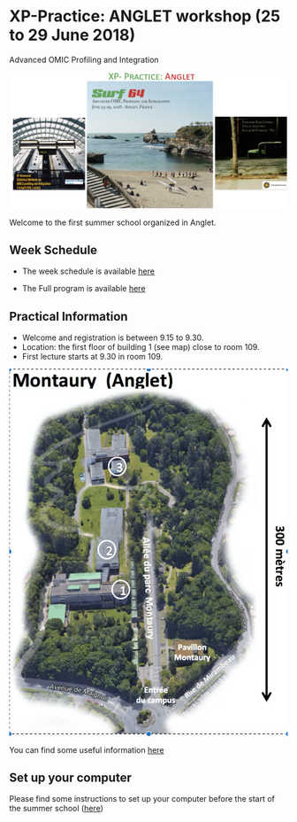 # XP-Practice: ANGLET workshop (25 to 29 June 2018)
Advanced OMIC Profiling and Integration

![](IMAGES/Surf64_small_image.png)

Welcome to the first summer school organized in Anglet. 

## Week Schedule

- The week schedule is available 
[here](IMAGES/Week_schedule.pdf)

- The Full program is available [here](IMAGES/Full_Surf64_brochure_final.pdf)



## Practical Information

- Welcome and registration is between 9.15 to 9.30.
- Location:  the first floor of building 1 (see map) close to room 109. 
- First lecture starts at 9.30 in room 109.

![](IMAGES/Campus_Montaury.png)


You can find some useful information  [here](Information.md)

## Set up your computer 

Please find some instructions to set up your computer before the start of the summer school ([here](Setup.md))

